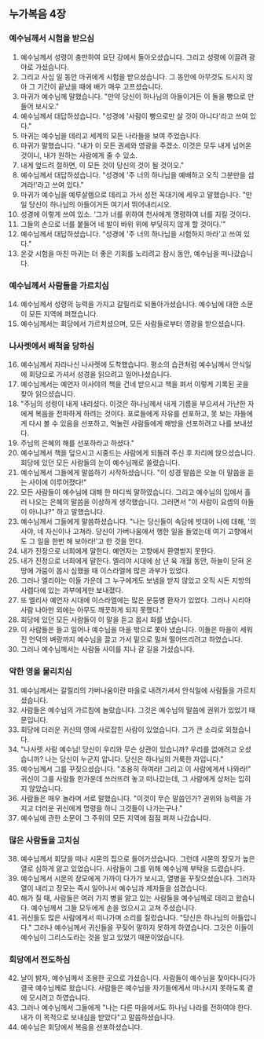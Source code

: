 ## 누가복음 4장

### 예수님께서 시험을 받으심
1. 예수님께서 성령이 충만하여 요단 강에서 돌아오셨습니다. 그리고 성령에 이끌려 광야로 가셨습니다.
2. 그리고 사십 일 동안 마귀에게 시험을 받으셨습니다. 그 동안에 아무것도 드시지 않아 그 기간이 끝났을 때에 배가 매우 고프셨습니다.
3. 마귀가 예수님께 말했습니다. "만약 당신이 하나님의 아들이거든 이 돌을 빵으로 만들어 보시오."
4. 예수님께서 대답하셨습니다. "성경에 '사람이 빵으로만 살 것이 아니다'라고 쓰여 있다."
5. 마귀는 예수님을 데리고 세계의 모든 나라들을 보여 주었습니다.
6. 마귀가 말했습니다. "내가 이 모든 권세와 영광을 주겠소. 이것은 모두 내게 넘어온 것이니, 내가 원하는 사람에게 줄 수 있소.
7. 내게 엎드려 절하면, 이 모든 것이 당신의 것이 될 것이오."
8. 예수님께서 대답하셨습니다. "성경에 '주 너의 하나님을 예배하고 오직 그분만을 섬겨라!'라고 쓰여 있다."
9. 마귀가 예수님을 예루살렘으로 데리고 가서 성전 꼭대기에 세우고 말했습니다. "만일 당신이 하나님의 아들이거든 여기서 뛰어내리시오.
10. 성경에 이렇게 쓰여 있소. '그가 너를 위하여 천사에게 명령하여 너를 지킬 것이다.
11. 그들의 손으로 너를 붙들어 네 발이 바위 위에 부딪히지 않게 할 것이다.'"
12. 예수님께서 대답하셨습니다. "성경에 '주 너의 하나님을 시험하지 마라'고 쓰여 있다."
13. 온갖 시험을 마친 마귀는 더 좋은 기회를 노리려고 잠시 동안, 예수님을 떠나갔습니다.
### 예수님께서 사람들을 가르치심
14. 예수님께서 성령의 능력을 가지고 갈릴리로 되돌아가셨습니다. 예수님에 대한 소문이 모든 지역에 퍼졌습니다.
15. 예수님께서는 회당에서 가르치셨으며, 모든 사람들로부터 영광을 받으셨습니다.
### 나사렛에서 배척을 당하심
16. 예수님께서 자라나신 나사렛에 도착했습니다. 평소의 습관처럼 예수님께서 안식일에 회당으로 가셔서 성경을 읽으려고 일어나셨습니다.
17. 예수님께서는 예언자 이사야의 책을 건네 받으시고 책을 펴서 이렇게 기록된 곳을 찾아 읽으셨습니다.
18. "주님의 성령이 내게 내리셨다. 이것은 하나님께서 내게 기름을 부으셔서 가난한 자에게 복음을 전파하게 하려는 것이다. 포로들에게 자유를 선포하고, 못 보는 자들에게 다시 볼 수 있음을 선포하고, 억눌린 사람들에게 해방을 선포하려고 나를 보내셨다.
19. 주님의 은혜의 해를 선포하라고 하셨다."
20. 예수님께서 책을 덮으시고 시중드는 사람에게 되돌려 주신 후 자리에 앉으셨습니다. 회당에 있던 모든 사람들의 눈이 예수님께로 쏠렸습니다.
21. 예수님께서 그들에게 말씀하기 시작하셨습니다. "이 성경 말씀은 오늘 이 말씀을 듣는 사이에 이루어졌다!"
22. 모든 사람들이 예수님에 대해 한 마디씩 말하였습니다. 그리고 예수님의 입에서 흘러 나오는 은혜의 말씀을 이상하게 생각했습니다. 그러면서 "이 사람이 요셉의 아들이 아니냐?" 하고 말했습니다.
23. 예수님께서 그들에게 말씀하셨습니다. "나는 당신들이 속담에 빗대어 나에 대해, '의사야, 네 자신이나 고쳐라. 당신이 가버나움에서 행한 일을 들었는데 여기 고향에서도 그 일을 한번 해 보아라!'고 한 것을 안다.
24. 내가 진정으로 너희에게 말한다. 예언자는 고향에서 환영받지 못한다.
25. 내가 진정으로 너희에게 말한다. 엘리야 시대에 삼 년 육 개월 동안, 하늘이 닫혀 온 땅에 가뭄이 몹시 심했을 때 이스라엘에 많은 과부가 있었다.
26. 그러나 엘리야는 이들 가운데 그 누구에게도 보냄을 받지 않았고 오직 시돈 지방의 사렙다에 있는 과부에게만 보내졌다.
27. 또 엘리사 예언자 시대에 이스라엘에는 많은 문둥병 환자가 있었다. 그러나 시리아 사람 나아만 외에는 아무도 깨끗하게 되지 못했다."
28. 회당에 있던 모든 사람들이 이 말을 듣고 몹시 화를 냈습니다.
29. 이 사람들은 들고 일어나 예수님을 마을 밖으로 쫓아 냈습니다. 이들은 마을이 세워진 언덕의 벼랑까지 예수님을 끌고 가서 밑으로 밀쳐 떨어뜨리려고 하였습니다.
30. 그러나 예수님께서는 사람들 사이를 지나 갈 길을 가셨습니다.
### 악한 영을 물리치심
31. 예수님께서는 갈릴리의 가버나움이란 마을로 내려가셔서 안식일에 사람들을 가르치셨습니다.
32. 사람들은 예수님의 가르침에 놀랐습니다. 그것은 예수님의 말씀에 권위가 있었기 때문입니다.
33. 회당에 더러운 귀신의 영에 사로잡힌 사람이 있었습니다. 그가 큰 소리로 외쳤습니다.
34. "나사렛 사람 예수님! 당신이 우리와 무슨 상관이 있습니까? 우리를 없애려고 오셨습니까? 나는 당신이 누군지 압니다. 당신은 하나님의 거룩한 자입니다."
35. 예수님께서 그를 꾸짖으셨습니다. "조용히 하여라! 그리고 이 사람에게서 나와라!" 귀신이 그를 사람들 한가운데 쓰러뜨려 놓고 떠나갔는데, 그 사람에게 상처는 입히지 않았습니다.
36. 사람들은 매우 놀라며 서로 말했습니다. "이것이 무슨 말씀인가? 권위와 능력을 가지고 더러운 귀신에게 명령을 하니 그것들이 나가는구나."
37. 예수님에 관한 소문이 그 주위의 모든 지역에 점점 퍼져 나갔습니다.
### 많은 사람들을 고치심
38. 예수님께서 회당을 떠나 시몬의 집으로 들어가셨습니다. 그런데 시몬의 장모가 높은 열로 심하게 앓고 있었습니다. 사람들이 그를 위해 예수님께 부탁을 드렸습니다.
39. 예수님께서 시몬의 장모에게 가까이 다가가 보시고, 열병을 꾸짖으셨습니다. 그러자 열이 내리고 장모는 즉시 일어나서 예수님과 제자들을 섬겼습니다.
40. 해가 질 때, 사람들은 여러 가지 병을 앓고 있는 사람들을 예수님께로 데리고 왔습니다. 예수님께서 그들 모두에게 손을 얹으시고 고쳐 주셨습니다.
41. 귀신들도 많은 사람에게서 떠나가며 소리를 질렀습니다. "당신은 하나님의 아들입니다." 그러나 예수님께서 귀신들을 꾸짖어 말하지 못하게 하였습니다. 그것은 이들이 예수님이 그리스도라는 것을 알고 있었기 때문이었습니다.
### 회당에서 전도하심
42. 날이 밝자, 예수님께서 조용한 곳으로 가셨습니다. 사람들이 예수님을 찾아다니다가 결국 예수님께로 왔습니다. 사람들은 예수님을 자기들에게서 떠나시지 못하도록 곁에 모시려고 하였습니다.
43. 그러나 예수님께서 그들에게 "나는 다른 마을에서도 하나님 나라를 전하여야 한다. 내가 이 목적으로 보내심을 받았다"고 말씀하셨습니다.
44. 예수님은 회당에서 복음을 선포하셨습니다.